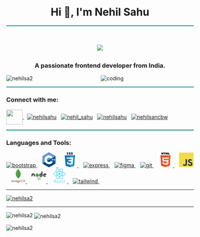  <h1 align="center">Hi 👋, I'm Nehil Sahu</h1>
    <hr style="background-color: darkcyan;height: 2px;"> 
    <h1 align="center">
            <img src="https://readme-typing-svg.herokuapp.com/?font=Righteous&size=35&center=true&vCenter=true&width=800&height=70&duration=4000&lines=skilled+frontend+developer+💻;+200+plus+Questions+@+leetcode+gfg+codestudio;+skilled+in+Reactjs+nodejs+Ejs+💪;"
              </h1>
    <h3 align="center" >A passionate frontend developer from India.</h3>
    <p align="left"> <img
            src="https://komarev.com/ghpvc/?username=nehilsa2&label=Profile%20views&color=0e75b6&style=flat"
            alt="nehilsa2" /> 
      <imG align="right" src="https://user-images.githubusercontent.com/69011963/137184767-79a13ec7-1bb3-4341-a6da-3a149c9c159a.gif" width="250" alt="coding" ></p>
    <hr style="background-color: darkcyan;height: 2px;">
    <h3 align="left" >Connect with me:</h3>
    <p align="left">
        <a href="mailto:nehilsahu281@gmail.com">
            <img align="center" src="https://www.svgrepo.com/show/349378/gmail.svg" height="40" width="44" />
        </a>&nbsp;
        <a href="https://linkedin.com/in/nehilsahu" target="blank"><img align="center"
                src="https://raw.githubusercontent.com/rahuldkjain/github-profile-readme-generator/master/src/images/icons/Social/linked-in-alt.svg"
                alt="nehilsahu" height="40" width="40" "/></a>&nbsp;&nbsp;
        <a href="https://instagram.com/nehil_sahu" target="blank"><img align="center"
                src="https://raw.githubusercontent.com/rahuldkjain/github-profile-readme-generator/master/src/images/icons/Social/instagram.svg"
                alt="nehil_sahu" height="40" width="40" /></a>&nbsp;&nbsp;
        <a href="https://www.leetcode.com/nehilsahu" target="blank"><img align="center"
                src="https://raw.githubusercontent.com/rahuldkjain/github-profile-readme-generator/master/src/images/icons/Social/leet-code.svg"
                alt="nehilsahu" height="40" width="40" /></a>&nbsp;&nbsp;
        <a href="https://auth.geeksforgeeks.org/user/nehilsancbw" target="blank"><img align="center"
                src="https://raw.githubusercontent.com/rahuldkjain/github-profile-readme-generator/master/src/images/icons/Social/geeks-for-geeks.svg"
                alt="nehilsancbw" height="40" width="40" /></a>
    </p>
    <hr style="background-color: darkcyan;height: 2px;">
    <h3 align="left">Languages and Tools:</h3>
    <p align="left"> <a href="https://getbootstrap.com" target="_blank" rel="noreferrer"> <img
                src="https://epss.ucla.edu/static/bootstrap-5.2.0/site/static/docs/5.2/assets/brand/bootstrap-social-logo.png"
                alt="bootstrap" width="40" height="40" /> </a> &nbsp;&nbsp;
                <a href="https://www.w3schools.com/cpp/" target="_blank"
            rel="noreferrer"> <img
                src="https://raw.githubusercontent.com/devicons/devicon/master/icons/cplusplus/cplusplus-original.svg"
                alt="cplusplus" width="40" height="40" /> </a> &nbsp;&nbsp;
                <a href="https://www.w3schools.com/css/" target="_blank"
            rel="noreferrer"> <img
                src="https://raw.githubusercontent.com/devicons/devicon/master/icons/css3/css3-original-wordmark.svg"
                alt="css3" width="40" height="40" /> </a> &nbsp;&nbsp;
                <a href="https://expressjs.com" target="_blank"
            rel="noreferrer"> <img
                src="https://ajeetchaulagain.com/static/7cb4af597964b0911fe71cb2f8148d64/87351/express-js.png"
                alt="express" width="40" height="40" /> </a> &nbsp;&nbsp;
                <a href="https://www.figma.com/" target="_blank"
            rel="noreferrer"> <img src="https://www.vectorlogo.zone/logos/figma/figma-icon.svg" alt="figma" width="40"
                height="40" /> </a> &nbsp;&nbsp;
                <a href="https://git-scm.com/" target="_blank" rel="noreferrer"> <img
                src="https://www.vectorlogo.zone/logos/git-scm/git-scm-icon.svg" alt="git" width="40" height="40" />
        </a> &nbsp;&nbsp;
        <a href="https://www.w3.org/html/" target="_blank" rel="noreferrer"> <img
                src="https://raw.githubusercontent.com/devicons/devicon/master/icons/html5/html5-original-wordmark.svg"
                alt="html5" width="40" height="40" /> </a> &nbsp;&nbsp;
                <a
            href="https://developer.mozilla.org/en-US/docs/Web/JavaScript" target="_blank" rel="noreferrer"> <img
                src="https://raw.githubusercontent.com/devicons/devicon/master/icons/javascript/javascript-original.svg"
                alt="javascript" width="40" height="40" /> </a> &nbsp;&nbsp;
                <a href="https://www.mongodb.com/" target="_blank"
            rel="noreferrer"> <img
                src="https://raw.githubusercontent.com/devicons/devicon/master/icons/mongodb/mongodb-original-wordmark.svg"
                alt="mongodb" width="40" height="40" /> </a> &nbsp;&nbsp;
                <a href="https://nodejs.org" target="_blank"
            rel="noreferrer"> <img
                src="https://raw.githubusercontent.com/devicons/devicon/master/icons/nodejs/nodejs-original-wordmark.svg"
                alt="nodejs" width="40" height="40" /> </a> &nbsp;&nbsp;
                <a href="https://reactjs.org/" target="_blank"
            rel="noreferrer"> <img
                src="https://raw.githubusercontent.com/devicons/devicon/master/icons/react/react-original-wordmark.svg"
                alt="react" width="40" height="40" /> </a> &nbsp;&nbsp;
                <a href="https://tailwindcss.com/" target="_blank"
            rel="noreferrer"> <img src="https://www.vectorlogo.zone/logos/tailwindcss/tailwindcss-icon.svg"
                alt="tailwind" width="40" height="40" /> </a> &nbsp;&nbsp;
            </p>
            <hr>
        <p align="left"> <a href="https://github.com/ryo-ma/github-profile-trophy"><img
                src="https://github-profile-trophy.vercel.app/?username=nehilsa2" alt="nehilsa2" /></a>
    </p>
          <hr>
    <p><img align="left"
            src="https://github-readme-stats.vercel.app/api/top-langs?username=nehilsa2&show_icons=true&locale=en&layout=compact"
            alt="nehilsa2" /></p>
    <p>&nbsp;<img align="center"
            src="https://github-readme-stats.vercel.app/api?username=nehilsa2&show_icons=true&locale=en"
            alt="nehilsa2" /></p>
    <p><img align="center" src="https://github-readme-streak-stats.herokuapp.com/?user=nehilsa2&" alt="nehilsa2" /></p>


